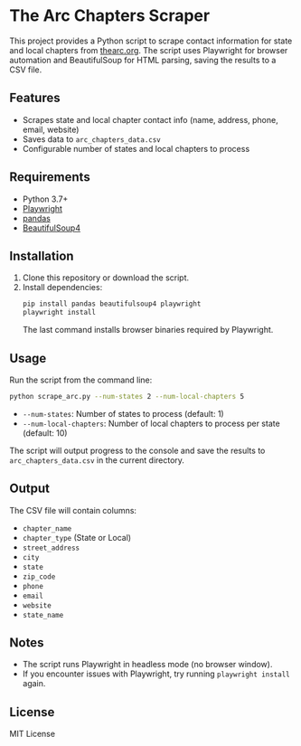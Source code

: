 # The Arc Chapters Scraper

This project provides a Python script to scrape contact information for state and local chapters from [thearc.org](https://thearc.org/find-a-chapter/#). The script uses Playwright for browser automation and BeautifulSoup for HTML parsing, saving the results to a CSV file.

## Features
- Scrapes state and local chapter contact info (name, address, phone, email, website)
- Saves data to `arc_chapters_data.csv`
- Configurable number of states and local chapters to process

## Requirements
- Python 3.7+
- [Playwright](https://playwright.dev/python/)
- [pandas](https://pandas.pydata.org/)
- [BeautifulSoup4](https://www.crummy.com/software/BeautifulSoup/)

## Installation
1. Clone this repository or download the script.
2. Install dependencies:
   ```bash
   pip install pandas beautifulsoup4 playwright
   playwright install
   ```
   The last command installs browser binaries required by Playwright.

## Usage
Run the script from the command line:

```bash
python scrape_arc.py --num-states 2 --num-local-chapters 5
```

- `--num-states`: Number of states to process (default: 1)
- `--num-local-chapters`: Number of local chapters to process per state (default: 10)

The script will output progress to the console and save the results to `arc_chapters_data.csv` in the current directory.

## Output
The CSV file will contain columns:
- `chapter_name`
- `chapter_type` (State or Local)
- `street_address`
- `city`
- `state`
- `zip_code`
- `phone`
- `email`
- `website`
- `state_name`

## Notes
- The script runs Playwright in headless mode (no browser window).
- If you encounter issues with Playwright, try running `playwright install` again.

## License
MIT License 